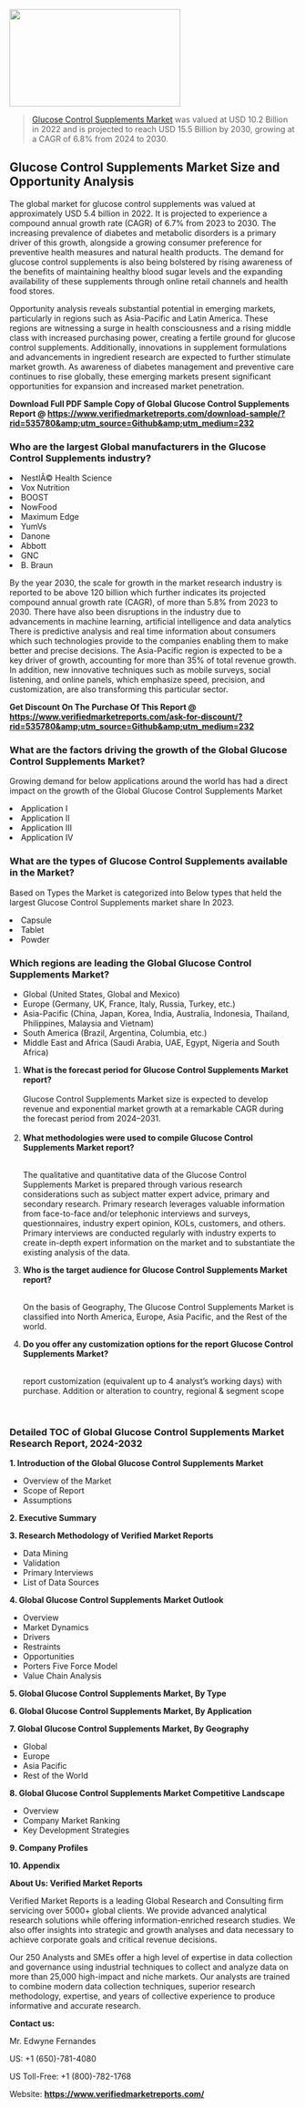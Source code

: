 
<img src="https://ffe5etoiles.com/wp-content/uploads/2024/12/MST1-300x171.png" alt="" width="300" height="171" class="alignnone size-medium wp-image-20088" /><blockquote><p><p><a href="https://www.verifiedmarketreports.com/download-sample/?rid=535780&utm_source=Github&utm_medium=232" target="_blank">Glucose Control Supplements Market</a> was valued at USD 10.2 Billion in 2022 and is projected to reach USD 15.5 Billion by 2030, growing at a CAGR of 6.8% from 2024 to 2030.</p></blockquote><p><h2>Glucose Control Supplements Market Size and Opportunity Analysis</h2><p>The global market for glucose control supplements was valued at approximately USD 5.4 billion in 2022. It is projected to experience a compound annual growth rate (CAGR) of 6.7% from 2023 to 2030. The increasing prevalence of diabetes and metabolic disorders is a primary driver of this growth, alongside a growing consumer preference for preventive health measures and natural health products. The demand for glucose control supplements is also being bolstered by rising awareness of the benefits of maintaining healthy blood sugar levels and the expanding availability of these supplements through online retail channels and health food stores.</p><p>Opportunity analysis reveals substantial potential in emerging markets, particularly in regions such as Asia-Pacific and Latin America. These regions are witnessing a surge in health consciousness and a rising middle class with increased purchasing power, creating a fertile ground for glucose control supplements. Additionally, innovations in supplement formulations and advancements in ingredient research are expected to further stimulate market growth. As awareness of diabetes management and preventive care continues to rise globally, these emerging markets present significant opportunities for expansion and increased market penetration.</p></p><p class=""><strong>Download Full PDF Sample Copy of Global Glucose Control Supplements Report @ <a href="https://www.verifiedmarketreports.com/download-sample/?rid=535780&amp;utm_source=Github&amp;utm_medium=232" target="_blank">https://www.verifiedmarketreports.com/download-sample/?rid=535780&amp;utm_source=Github&amp;utm_medium=232</a></strong></p><h3 id="" class="">Who are the largest Global manufacturers in the Glucose Control Supplements industry?</h3><p><li>NestlÃ© Health Science</li><li> Vox Nutrition</li><li> BOOST</li><li> NowFood</li><li> Maximum Edge</li><li> YumVs</li><li> Danone</li><li> Abbott</li><li> GNC</li><li> B. Braun</li></p><div class=""><div class="" dir="" data-message-author-role="" data-message-id="" data-message-model-slug=""><div class=""><div class=""><div class=""><div class="" dir="" data-message-author-role="" data-message-id="" data-message-model-slug=""><div class=""><div class=""><p>By the year 2030, the scale for growth in the market research industry is reported to be above 120 billion which further indicates its projected compound annual growth rate (CAGR), of more than 5.8% from 2023 to 2030. There have also been disruptions in the industry due to advancements in machine learning, artificial intelligence and data analytics There is predictive analysis and real time information about consumers which such technologies provide to the companies enabling them to make better and precise decisions. The Asia-Pacific region is expected to be a key driver of growth, accounting for more than 35% of total revenue growth. In addition, new innovative techniques such as mobile surveys, social listening, and online panels, which emphasize speed, precision, and customization, are also transforming this particular sector.</p><p><strong>Get Discount On The Purchase Of This Report @&nbsp; <a href="https://www.verifiedmarketreports.com/ask-for-discount/?rid=535780&amp;utm_source=Github&amp;utm_medium=232" target="_blank">https://www.verifiedmarketreports.com/ask-for-discount/?rid=535780&amp;utm_source=Github&amp;utm_medium=232</a></strong></p></div></div></div></div></div></div></div></div><h3 id="" class="">What are the factors driving the growth of the Global Glucose Control Supplements Market?</h3><p id="" class="">Growing demand for below applications around the world has had a direct impact on the growth of the Global Glucose Control Supplements Market</p><p id="" class=""><li>Application I</li><li> Application II</li><li> Application III</li><li> Application IV</li></p><h3 id="" class="">What are the types of Glucose Control Supplements available in the Market?</h3><p id="" class="">Based on Types the Market is categorized into Below types that held the largest Glucose Control Supplements market share In 2023.</p><p id="" class=""><li>Capsule</li><li> Tablet</li><li> Powder</li></p><h3 id="" class="">Which regions are leading the Global Glucose Control Supplements Market?</h3><ul><li>Global (United States, Global and Mexico)</li><li>Europe (Germany, UK, France, Italy, Russia, Turkey, etc.)</li><li>Asia-Pacific (China, Japan, Korea, India, Australia, Indonesia, Thailand, Philippines, Malaysia and Vietnam)</li><li>South America (Brazil, Argentina, Columbia, etc.)</li><li>Middle East and Africa (Saudi Arabia, UAE, Egypt, Nigeria and South Africa)</li></ul><p><ol><li><strong>What is the forecast period for Glucose Control Supplements Market report?<br /></strong><br /><span data-sheets-root="1" data-sheets-value="{&quot;1&quot;:2,&quot;2&quot;:&quot;XXXX size is expected to develop revenue and exponential market growth at a remarkable CAGR during the forecast period from 2024&ndash;2030.&quot;}" data-sheets-userformat="{&quot;2&quot;:12674,&quot;4&quot;:{&quot;1&quot;:2,&quot;2&quot;:16776960},&quot;10&quot;:2,&quot;11&quot;:0,&quot;15&quot;:&quot;Arial&quot;,&quot;16&quot;:12}">Glucose Control Supplements Market size is expected to develop revenue and exponential market growth at a remarkable CAGR during the forecast period from 2024&ndash;2031.</span><br /><br /></li><li><strong>What methodologies were used to compile Glucose Control Supplements Market report?<br /><br /></strong><p>The qualitative and quantitative data of the&nbsp;Glucose Control Supplements Market is prepared through various research considerations such as subject matter expert advice, primary and secondary research. Primary research leverages valuable information from face-to-face and/or telephonic interviews and surveys, questionnaires, industry expert opinion, KOLs, customers, and others. Primary interviews are conducted regularly with industry experts to create in-depth expert information on the market and to substantiate the existing analysis of the data.&nbsp;</p></li><li><strong>Who is the target audience for Glucose Control Supplements Market report?<br /><br /></strong><p>On the basis of Geography, The&nbsp;Glucose Control Supplements Market is classified into North America, Europe, Asia Pacific, and the Rest of the world.</p></li><li><strong>Do you offer any customization options for the report Glucose Control Supplements Market?<br /><br /></strong><p>report customization (equivalent up to 4 analyst&rsquo;s working days) with purchase. Addition or alteration to country, regional &amp; segment scope</p><p>&nbsp;</p></li></ol></p><h3 id="" class="">Detailed TOC of Global Glucose Control Supplements Market Research Report, 2024-2032</h3><p id="" class=""><strong>1. Introduction of the Global Glucose Control Supplements Market</strong></p><ul><li>Overview of the Market</li><li>Scope of Report</li><li>Assumptions</li></ul><p id="" class=""><strong>2. Executive Summary</strong></p><p id="" class=""><strong>3. Research Methodology of&nbsp;Verified Market Reports</strong></p><ul><li>Data Mining</li><li>Validation</li><li>Primary Interviews</li><li>List of Data Sources</li></ul><p id="" class=""><strong>4. Global Glucose Control Supplements Market Outlook</strong></p><ul><li>Overview</li><li>Market Dynamics</li><li>Drivers</li><li>Restraints</li><li>Opportunities</li><li>Porters Five Force Model</li><li>Value Chain Analysis</li></ul><p id="" class=""><strong>5. Global Glucose Control Supplements Market, By&nbsp;Type</strong></p><p id="" class=""><strong>6. Global Glucose Control Supplements Market, By Application</strong></p><p id="" class=""><strong>7. Global Glucose Control Supplements Market, By Geography</strong></p><ul><li>Global</li><li>Europe</li><li>Asia Pacific</li><li>Rest of the World</li></ul><p id="" class=""><strong>8. Global Glucose Control Supplements Market Competitive Landscape</strong></p><ul><li>Overview</li><li>Company Market Ranking</li><li>Key Development Strategies</li></ul><p id="" class=""><strong>9. Company Profiles</strong></p><p id="" class=""><strong>10. Appendix</strong></p><p id="" class=""><strong>About Us: Verified Market Reports</strong></p><p id="" class="">Verified Market Reports is a leading Global Research and Consulting firm servicing over 5000+ global clients. We provide advanced analytical research solutions while offering information-enriched research studies. We also offer insights into strategic and growth analyses and data necessary to achieve corporate goals and critical revenue decisions.</p><p id="" class="">Our 250 Analysts and SMEs offer a high level of expertise in data collection and governance using industrial techniques to collect and analyze data on more than 25,000 high-impact and niche markets. Our analysts are trained to combine modern data collection techniques, superior research methodology, expertise, and years of collective experience to produce informative and accurate research.</p><p id="" class=""><strong>Contact us:</strong></p><p id="" class="">Mr. Edwyne Fernandes</p><p id="" class="">US: +1 (650)-781-4080</p><p id="" class="">US Toll-Free: +1 (800)-782-1768</p><p id="" class="">Website: <a target="" data-test-app-aware-link=""><strong>https://www.verifiedmarketreports.com/</strong></a></p>
